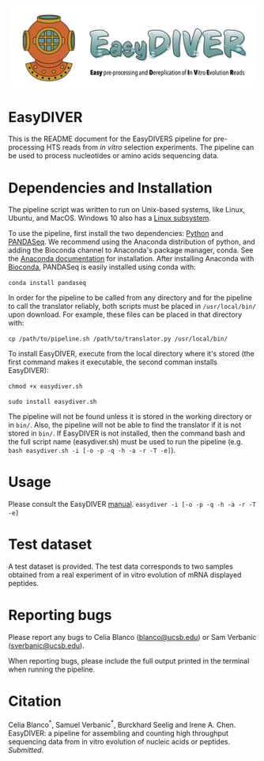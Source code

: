 ![EasyDIVER Logo](logo.png)


# EasyDIVER
This is the README document for the EasyDIVERS pipeline for pre-processing HTS reads from _in vitro_ selection experiments. The pipeline can be used to process nucleotides or amino acids sequencing data.

# Dependencies and Installation
The pipeline script was written to run on Unix-based systems, like Linux, Ubuntu, and MacOS. Windows 10 also has a [Linux subsystem](https://docs.microsoft.com/en-us/windows/wsl/faq).

To use the pipeline, first install the two dependencies: [Python](https://www.python.org/downloads/) and [PANDASeq](https://github.com/neufeld/pandaseq/wiki/Installation). We recommend using the Anaconda distribution of python, and adding the Bioconda channel to Anaconda's package manager, conda. See the [Anaconda documentation](https://docs.anaconda.com/anaconda/install/) for installation. After installing Anaconda with [Bioconda](https://bioconda.github.io/), PANDASeq is easily installed using conda with:

`conda install pandaseq`

In order for the pipeline to be called from any directory and for the pipeline to call the translator reliably, both scripts must be placed in `/usr/local/bin/` upon download. For example, these files can be placed in that directory with:

`cp /path/to/pipeline.sh /path/to/translator.py /usr/local/bin/` 

To install EasyDIVER, execute from the local directory where it's stored (the first command makes it executable, the second comman installs EasyDIVER):

`chmod +x easydiver.sh`

`sudo install easydiver.sh`

The pipeline will not be found unless it is stored in the working directory or in `bin/`. Also, the pipeline will not be able to find the translator if it is not stored in `bin/`. If EasyDIVER is not installed, then the command bash and the full script name (easydiver.sh) must be used to run the pipeline (e.g. `bash easydiver.sh -i [-o -p -q -h -a -r -T -e]`). 

# Usage

Please consult the EasyDIVER [manual](https://github.com/ichen-lab-ucsb/EasyDIVER/blob/master/MANUAL.pdf). 
`easydiver -i [-o -p -q -h -a -r -T -e]`

# Test dataset

A test dataset is provided. The test data corresponds to two samples obtained from a real experiment of in vitro evolution of mRNA displayed peptides. 
     
# Reporting bugs

Please report any bugs to Celia Blanco (blanco@ucsb.edu) or Sam Verbanic (sverbanic@ucsb.edu). 

When reporting bugs, please include the full output printed in the terminal when running the pipeline. 

# Citation

Celia Blanco<sup>\*</sup>, Samuel Verbanic<sup>\*</sup>, Burckhard Seelig and Irene A. Chen. EasyDIVER: a pipeline for assembling and counting high throughput sequencing data from in vitro evolution of nucleic acids or peptides. *Submitted.*

